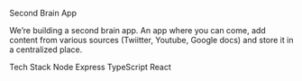 Second Brain App

We’re building a second brain app. An app where you can come, add content from various sources (Twiitter, Youtube, Google docs) and store it in a centralized place. 

Tech Stack
Node
Express
TypeScript
React

